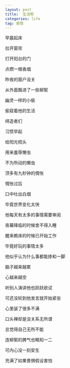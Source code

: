 ```yaml
---
layout: post
title:  生活啊
categories: life
tag: 感悟
---
```


早晨起床

拉开窗帘

打开阳台的门

点燃一根香烟


昨夜的窗户没关

从外面飘进了一些柳絮

幽灵一样的小偷

偷窥着他的生活


缔造者们

习惯早起

给阳光梳头

用来羞辱懒虫


不为所动的懒虫

顶多有九秒钟的惆怅

惆怅过后

口中吐出白烟


毕竟世界变化太快

他每天有太多的事情需要审阅

夜幕降临的时候舍不得入睡

醒来赖床的时候已开始工作


毕竟好玩的事情太多

他似乎认为什么事都能掺和一脚

脑子越来越累

心越来越空


听别人演讲他也跃跃欲试

可还没轮到他发言就开始紧张

心里装了很多不满

口头禅却是没关系无所谓


总觉得自己无所不能

连柳絮的脾气也略知一二

可内心没一刻安生

充满了如果畏惧假设害怕
